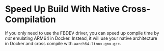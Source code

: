 # Speed Up Build With Native Cross-Compilation

If you only need to use the FBDEV driver, you can
speed up compile time by *not* emulating ARM64 in
Docker. Instead, it will use your native
architecture in Docker and cross compile with
`aarch64-linux-gnu-gcc`.
